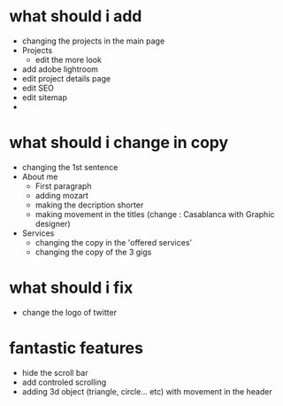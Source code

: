 # what should i add 
- changing the projects in the main page
- Projects
    - edit the more look 
- add adobe lightroom
- edit project details page
- edit SEO
- edit sitemap
- 

# what should i change in copy
- changing the 1st sentence 
- About me
    - First paragraph
    - adding mozart 
    - making the decription shorter
    - making movement in the titles (change : Casablanca with Graphic designer)
- Services
    - changing the copy in the 'offered services'
    - changing the copy of the 3 gigs


# what should i fix 
- change the logo of twitter

# fantastic features 
- hide the scroll bar
- add controled scrolling 
- adding 3d object (triangle, circle... etc) with movement in the header


